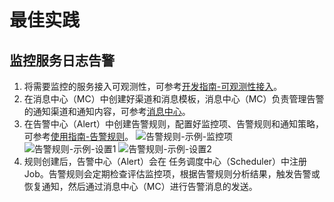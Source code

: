# 最佳实践

## 监控服务日志告警

1. 将需要监控的服务接入可观测性，可参考[开发指南-可观测性接入](stack/alert/develop-guide)。
2. 在消息中心（MC）中创建好渠道和消息模板，消息中心（MC）负责管理告警的通知渠道和通知内容，可参考[消息中心](stack/mc/introduce)。
3. 在告警中心（Alert）中创建告警规则，配置好监控项、告警规则和通知策略，可参考[使用指南-告警规则](stack/alert/use-guide/alarm-rule)。
   ![告警规则-示例-监控项](https://cdn.masastack.com/stack/doc/alert/alarmRule-example-monitoring.png)
   ![告警规则-示例-设置1](https://cdn.masastack.com/stack/doc/alert/alarmRule-example-setting1.png)
   ![告警规则-示例-设置2](https://cdn.masastack.com/stack/doc/alert/alarmRule-example-setting2.png)
4. 规则创建后，告警中心（Alert）会在 任务调度中心（Scheduler）中注册 Job。告警规则会定期检查评估监控项，根据告警规则分析结果，触发告警或恢复通知，然后通过消息中心（MC）进行告警消息的发送。
